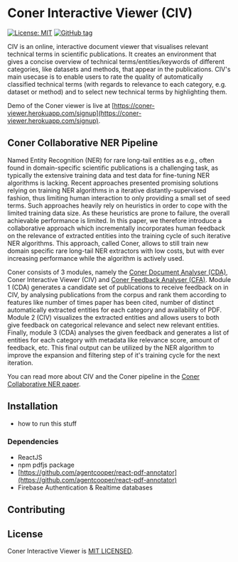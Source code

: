 # Coner Interactive Viewer (CIV)
[![License: MIT](https://img.shields.io/badge/License-MIT-green.svg)](https://opensource.org/licenses/MIT)
[![GitHub tag](https://img.shields.io/github/tag/expressjs/express.svg)](https://github.com/vliegenthart/coner_interactive_viewer/tags)

CIV is an online, interactive document viewer that visualises relevant technical terms in scientific publications. It creates an environment that gives a concise overview of technical terms/entities/keywords of different categories, like datasets and methods, that appear in the publications. CIV's main usecase is to enable users to rate the quality of automatically classified technical terms (with regards to relevance to each category, e.g. dataset or method) and to select new technical terms by highlighting them.

Demo of the Coner viewer is live at [https://coner-viewer.herokuapp.com/signup](https://coner-viewer.herokuapp.com/signup).

## Coner Collaborative NER Pipeline
Named Entity Recognition (NER) for rare long-tail entities as e.g., often found in domain-specific scientific publications is a challenging task, as typically the extensive training data and test data for fine-tuning NER algorithms is lacking. Recent approaches presented promising solutions relying on training NER algorithms in a iterative distantly-supervised fashion, thus limiting human interaction to only providing a small set of seed terms. Such approaches heavily rely on heuristics in order to cope with the limited training data size. As these heuristics are prone to failure, the overall achievable performance is limited. In this paper, we therefore introduce a collaborative approach which incrementally incorporates human feedback on the relevance of extracted entities into the training cycle of such iterative NER algorithms. This approach, called Coner, allows to still train new domain specific rare long-tail NER extractors with low costs, but with ever increasing performance while the algorithm is actively used. 

Coner consists of 3 modules, namely the [Coner Document Analyser (CDA)](https://github.com/vliegenthart/coner_document_analyser), Coner Interactive Viewer (CIV) and [Coner Feedback Analyser (CFA)](https://github.com/vliegenthart/coner_feedback_analyser). Module 1 (CDA) generates a candidate set of publications to receive feedback on in CIV, by analysing publications from the corpus and rank them according to features like number of times paper has been cited, number of distinct automatically extracted entities for each category and availability of PDF. Module 2 (CIV) visualizes the extracted entities and allows users to both give feedback on categorical relevance and select new relevant entities. Finally, module 3 (CDA) analyses the given feedback and generates a list of entities for each category with metadata like relevance score, amount of feedback, etc. This final output can be utilized by the NER algorithm to improve the expansion and filtering step of it's training cycle for the next iteration.

You can read more about CIV and the Coner pipeline in the [Coner Collaborative NER paper](https://github.com/vliegenthart/coner_interactive_viewer/blob/master/public/pdf/coner.pdf).

## Installation
- how to run this stuff

### Dependencies
- ReactJS
- npm pdfjs package
- [https://github.com/agentcooper/react-pdf-annotator](https://github.com/agentcooper/react-pdf-annotator)
- Firebase Authentication & Realtime databases

## Contributing

## License
Coner Interactive Viewer is [MIT LICENSED](https://github.com/vliegenthart/coner_interactive_viewer/blob/master/LICENSE).